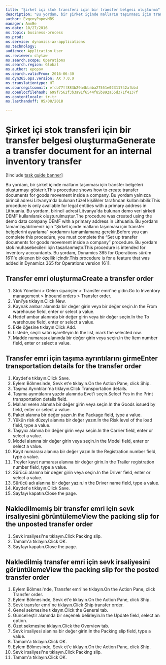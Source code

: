 ```yaml
--- 
title: "Şirket içi stok transferi için bir transfer belgesi oluşturma"
description: "Bu yordam, bir şirket içinde malların taşınması için transfer belgeleri oluşturmayı gösterir."
author: EvgenyPopovMBS
manager: AnnBe
ms.date: 10/27/2016
ms.topic: business-process
ms.prod: 
ms.service: dynamics-ax-applications
ms.technology: 
audience: Application User
ms.reviewer: shylaw
ms.search.scope: Operations
ms.search.region: Global
ms.author: epopov
ms.search.validFrom: 2016-06-30
ms.dyn365.ops.version: AX 7.0.0
ms.translationtype: HT
ms.sourcegitcommit: efcb77ff883b29a4bbaba27551e02311742afbbd
ms.openlocfilehash: 699f7562f3b3a91f6544f85b892a55d371f4137f
ms.contentlocale: tr-tr
ms.lasthandoff: 05/08/2018

---
```

# <a name="generate-a-transfer-document-for-an-internal-inventory-transfer"></a><span data-ttu-id="85932-103">Şirket içi stok transferi için bir transfer belgesi oluşturma</span><span class="sxs-lookup"><span data-stu-id="85932-103">Generate a transfer document for an internal inventory transfer</span></span>

[!include [task guide banner](../../includes/task-guide-banner.md)]

<span data-ttu-id="85932-104">Bu yordam, bir şirket içinde malların taşınması için transfer belgeleri oluşturmayı gösterir.</span><span class="sxs-lookup"><span data-stu-id="85932-104">This procedure shows how to create transfer documents for goods movement inside a company.</span></span> <span data-ttu-id="85932-105">Bu yordam yalnızca birincil adresi Litvanya'da bulunan tüzel kişilikler tarafından kullanılabilir.</span><span class="sxs-lookup"><span data-stu-id="85932-105">This procedure is only available for legal entities with a primary address in Lithuania.</span></span> <span data-ttu-id="85932-106">Bu yordam, birincil adresi Litvanya'da bulunan demo veri şirketi DEMF kullanılarak oluşturulmuştur.</span><span class="sxs-lookup"><span data-stu-id="85932-106">The procedure was created using the demo data company DEMF with a primary address in Lithuania.</span></span> <span data-ttu-id="85932-107">Bu yordamı tamamlayabilmeniz için "Şirket içinde malların taşınması için transfer belgelerini ayarlama" yordamını tamamlamanız gerekir.</span><span class="sxs-lookup"><span data-stu-id="85932-107">Before you can complete this procedure, you must complete the “Set up transfer documents for goods movement inside a company” procedure.</span></span> <span data-ttu-id="85932-108">Bu yordam stok muhasebecileri için tasarlanmıştır.</span><span class="sxs-lookup"><span data-stu-id="85932-108">This procedure is intended for inventory accountants.</span></span> <span data-ttu-id="85932-109">Bu yordam, Dynamics 365 for Operations sürüm 1611'e eklenen bir özellik içindir.</span><span class="sxs-lookup"><span data-stu-id="85932-109">This procedure is for a feature that was added in Dynamics 365 for Operations version 1611.</span></span>


## <a name="create-a-transfer-order"></a><span data-ttu-id="85932-110">Transfer emri oluşturma</span><span class="sxs-lookup"><span data-stu-id="85932-110">Create a transfer order</span></span>
1. <span data-ttu-id="85932-111">Stok Yönetimi > Gelen siparişler > Transfer emri'ne gidin.</span><span class="sxs-lookup"><span data-stu-id="85932-111">Go to Inventory management > Inbound orders > Transfer order.</span></span>
2. <span data-ttu-id="85932-112">Yeni'ye tıklayın.</span><span class="sxs-lookup"><span data-stu-id="85932-112">Click New.</span></span>
3. <span data-ttu-id="85932-113">Kaynak ambar alanında bir değer girin veya bir değer seçin.</span><span class="sxs-lookup"><span data-stu-id="85932-113">In the From warehouse field, enter or select a value.</span></span>
4. <span data-ttu-id="85932-114">Hedef ambar alanında bir değer girin veya bir değer seçin.</span><span class="sxs-lookup"><span data-stu-id="85932-114">In the To warehouse field, enter or select a value.</span></span>
5. <span data-ttu-id="85932-115">Ekle öğesine tıklayın.</span><span class="sxs-lookup"><span data-stu-id="85932-115">Click Add.</span></span>
6. <span data-ttu-id="85932-116">Listede, seçili satırı işaretleyin.</span><span class="sxs-lookup"><span data-stu-id="85932-116">In the list, mark the selected row.</span></span>
7. <span data-ttu-id="85932-117">Madde numarası alanında bir değer girin veya seçin.</span><span class="sxs-lookup"><span data-stu-id="85932-117">In the Item number field, enter or select a value.</span></span>

## <a name="enter-transportation-details-for-the-transfer-order"></a><span data-ttu-id="85932-118">Transfer emri için taşıma ayrıntılarını girme</span><span class="sxs-lookup"><span data-stu-id="85932-118">Enter transportation details for the transfer order</span></span>
1. <span data-ttu-id="85932-119">Kaydet'e tıklayın.</span><span class="sxs-lookup"><span data-stu-id="85932-119">Click Save.</span></span>
2. <span data-ttu-id="85932-120">Eylem Bölmesinde, Sevk et'e tıklayın.</span><span class="sxs-lookup"><span data-stu-id="85932-120">On the Action Pane, click Ship.</span></span>
3. <span data-ttu-id="85932-121">Taşıma Ayrıntıları'na tıklayın.</span><span class="sxs-lookup"><span data-stu-id="85932-121">Click Transportation details.</span></span>
4. <span data-ttu-id="85932-122">Taşıma ayrıntılarını yazdır alanında Evet'i seçin.</span><span class="sxs-lookup"><span data-stu-id="85932-122">Select Yes in the Print transportation details field.</span></span>
5. <span data-ttu-id="85932-123">Malları veren alanına bir değer girin veya seçin.</span><span class="sxs-lookup"><span data-stu-id="85932-123">In the Goods issued by field, enter or select a value.</span></span>
6. <span data-ttu-id="85932-124">Paket alanına bir değer yazın.</span><span class="sxs-lookup"><span data-stu-id="85932-124">In the Package field, type a value.</span></span>
7. <span data-ttu-id="85932-125">Yükün risk düzeyi alanına bir değer yazın.</span><span class="sxs-lookup"><span data-stu-id="85932-125">In the Risk level of the load field, type a value.</span></span>
8. <span data-ttu-id="85932-126">Taşıyıcı alanına bir değer girin veya seçin.</span><span class="sxs-lookup"><span data-stu-id="85932-126">In the Carrier field, enter or select a value.</span></span>
9. <span data-ttu-id="85932-127">Model alanına bir değer girin veya seçin.</span><span class="sxs-lookup"><span data-stu-id="85932-127">In the Model field, enter or select a value.</span></span>
10. <span data-ttu-id="85932-128">Kayıt numarası alanına bir değer yazın.</span><span class="sxs-lookup"><span data-stu-id="85932-128">In the Registration number field, type a value.</span></span>
11. <span data-ttu-id="85932-129">Treyler kayıt numarası alanına bir değer girin.</span><span class="sxs-lookup"><span data-stu-id="85932-129">In the Trailer registration number field, type a value.</span></span>
12. <span data-ttu-id="85932-130">Sürücü alanına bir değer girin veya seçin.</span><span class="sxs-lookup"><span data-stu-id="85932-130">In the Driver field, enter or select a value.</span></span>
13. <span data-ttu-id="85932-131">Sürücü adı alanına bir değer yazın.</span><span class="sxs-lookup"><span data-stu-id="85932-131">In the Driver name field, type a value.</span></span>
14. <span data-ttu-id="85932-132">Kaydet'e tıklayın.</span><span class="sxs-lookup"><span data-stu-id="85932-132">Click Save.</span></span>
15. <span data-ttu-id="85932-133">Sayfayı kapatın.</span><span class="sxs-lookup"><span data-stu-id="85932-133">Close the page.</span></span>

## <a name="view-the-packing-slip-for-the-unposted-transfer-order"></a><span data-ttu-id="85932-134">Nakledilmemiş bir transfer emri için sevk irsaliyesini görüntüleme</span><span class="sxs-lookup"><span data-stu-id="85932-134">View the packing slip for the unposted transfer order</span></span>
1. <span data-ttu-id="85932-135">Sevk irsaliyesi'ne tıklayın.</span><span class="sxs-lookup"><span data-stu-id="85932-135">Click Packing slip.</span></span>
2. <span data-ttu-id="85932-136">Tamam'a tıklayın.</span><span class="sxs-lookup"><span data-stu-id="85932-136">Click OK.</span></span>
3. <span data-ttu-id="85932-137">Sayfayı kapatın.</span><span class="sxs-lookup"><span data-stu-id="85932-137">Close the page.</span></span>

## <a name="view-the-packing-slip-for-the-posted-transfer-order"></a><span data-ttu-id="85932-138">Nakledilmiş transfer emri için sevk irsaliyesini görüntüleme</span><span class="sxs-lookup"><span data-stu-id="85932-138">View the packing slip for the posted transfer order</span></span>
1. <span data-ttu-id="85932-139">Eylem Bölmesi'nde, Transfer emri'ne tıklayın.</span><span class="sxs-lookup"><span data-stu-id="85932-139">On the Action Pane, click Transfer order.</span></span>
2. <span data-ttu-id="85932-140">Eylem Bölmesinde, Sevk et'e tıklayın.</span><span class="sxs-lookup"><span data-stu-id="85932-140">On the Action Pane, click Ship.</span></span>
3. <span data-ttu-id="85932-141">Sevk transfer emri'ne tıklayın.</span><span class="sxs-lookup"><span data-stu-id="85932-141">Click Ship transfer order.</span></span>
4. <span data-ttu-id="85932-142">Genel sekmesine tıklayın.</span><span class="sxs-lookup"><span data-stu-id="85932-142">Click the General tab.</span></span>
5. <span data-ttu-id="85932-143">Güncelleştir alanında bir seçenek belirleyin.</span><span class="sxs-lookup"><span data-stu-id="85932-143">In the Update field, select an option.</span></span>
6. <span data-ttu-id="85932-144">Özet sekmesine tıklayın.</span><span class="sxs-lookup"><span data-stu-id="85932-144">Click the Overview tab.</span></span>
7. <span data-ttu-id="85932-145">Sevk irsaliyesi alanına bir değer girin.</span><span class="sxs-lookup"><span data-stu-id="85932-145">In the Packing slip field, type a value.</span></span>
8. <span data-ttu-id="85932-146">Tamam'a tıklayın.</span><span class="sxs-lookup"><span data-stu-id="85932-146">Click OK.</span></span>
9. <span data-ttu-id="85932-147">Eylem Bölmesinde, Sevk et'e tıklayın.</span><span class="sxs-lookup"><span data-stu-id="85932-147">On the Action Pane, click Ship.</span></span>
10. <span data-ttu-id="85932-148">Sevk irsaliyesi'ne tıklayın.</span><span class="sxs-lookup"><span data-stu-id="85932-148">Click Packing slip.</span></span>
11. <span data-ttu-id="85932-149">Tamam'a tıklayın.</span><span class="sxs-lookup"><span data-stu-id="85932-149">Click OK.</span></span>


